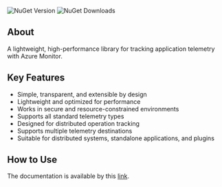 ![NuGet Version](https://img.shields.io/nuget/v/Stas.Azure.Monitor.Telemetry)
![NuGet Downloads](https://img.shields.io/nuget/dt/Stas.Azure.Monitor.Telemetry)

## About

A lightweight, high-performance library for tracking application telemetry with Azure Monitor.

## Key Features

- Simple, transparent, and extensible by design  
- Lightweight and optimized for performance  
- Works in secure and resource-constrained environments  
- Supports all standard telemetry types  
- Designed for distributed operation tracking  
- Supports multiple telemetry destinations  
- Suitable for distributed systems, standalone applications, and plugins  

## How to Use

The documentation is available by this [link](https://github.com/stas-sultanov/azure-monitor-telemetry/doc/).